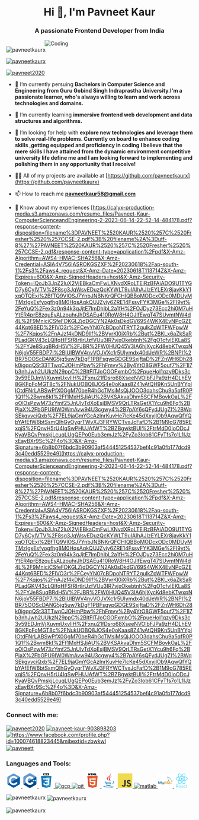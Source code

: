<h1 align="center">Hi 👋, I'm Pavneet Kaur</h1>
<h3 align="center">A passionate Frontend Developer from India</h3>
<img align="right" alt="Coding" width="400" src="https://cdn.dribbble.com/users/1162077/screenshots/3848914/programmer.gif">

<p align="left"> <img src="https://komarev.com/ghpvc/?username=pavneetkaurx&label=Profile%20views&color=0e75b6&style=flat" alt="pavneetkaurx" /> </p>

<p align="left"> <a href="https://github.com/ryo-ma/github-profile-trophy"><img src="https://github-profile-trophy.vercel.app/?username=pavneetkaurx" alt="pavneetkaurx" /></a> </p>

<p align="left"> <a href="https://twitter.com/pavneet2020" target="blank"><img src="https://img.shields.io/twitter/follow/pavneet2020?logo=twitter&style=for-the-badge" alt="pavneet2020" /></a> </p>

- 🔭 I’m currently persuing **Bachelors in Computer Science and Engineering from Guru Gobind Singh Indraprastha University.I'm a passionate learner, who's always willing to learn and work across technologies and domains.**

- 🌱 I’m currently learning **immersive frontend web development and data structures and algorithms.**

- 🤝 I’m looking for help with **explore new technologies and leverage them to solve real-life problems. Currently on board to enhance coding skills ,getting equipped and proficiency in coding I believe that the mere skills I have attained from the dynamic environment competitive university life define me and I am looking forward to implementing and polishing them in any opportunity that I receive!**

- 👨‍💻 All of my projects are available at [https://github.com/pavneetkaurx](https://github.com/pavneetkaurx)

- 📫 How to reach me **pavneetkaur58@gmail.com**

- 📄 Know about my experiences [https://calyx-production-media.s3.amazonaws.com/resume_files/Pavneet-Kaur-ComputerScienceandEngineering-2-2023-06-14-22-52-14-484178.pdf?response-content-disposition=filename%3DPAVNEET%2520KAUR%2520%257C%2520Fresher%2520%257CCSE-2.pdf%3B%20filename%2A%3Dutf-8%27%27PAVNEET%2520KAUR%2520%257C%2520Fresher%2520%257CCSE-2.pdf&response-content-type=application%2Fpdf&X-Amz-Algorithm=AWS4-HMAC-SHA256&X-Amz-Credential=ASIA4V756IASROKGSZXF%2F20230618%2Fap-south-1%2Fs3%2Faws4_request&X-Amz-Date=20230618T113714Z&X-Amz-Expires=600&X-Amz-SignedHeaders=host&X-Amz-Security-Token=IQoJb3JpZ2luX2VjEBkaCmFwLXNvdXRoLTEiRzBFAiADO9U1TYGD7y6CyIVTV%2F8sg3JqWsvEDuzQcKYWLT9uIAIhAJIzEYLEXr8javKkY1xqOTQExi%2BfTQ9VlOSJ7YnbJNBNKrQFCHIQBBoMODcxODc0MDUyMTMzIgxEsfyogfhg8M0HqsAqkQUJZyiy6ZRE14FssvFYK3MGe%2FI9yt%2FeYuQ%2Fex3z0n94k3qJjtE7lmDhlbL2a1fH%2FOJDyz73Ecc2hi0M7uHYtER4prE8zquEyALzouhrJhDSAEu410RoW8H4OJlfEwqT47SUvmtNW4d4L%2F9MniciCSfeFDKGLZjdDGCYN2Ak0sDkdGV69S4WKX4EvNPcGZE44Kpt6BED%2FIVO3r%2FCeyYN07cBDpoNTRYT2gulkZpWTFWFpwW%2F7Kqjos%2FnAJzf4kDND9llf%2BVyrKl0iXRb%2But%2BKLx6aZkSaRPLadGKV43cLQlfqHFSfRIrtlrUzfVUu3IR7vjxOkebtnh%2FgO1cfvlEKLa8S%2FYJe8SuqBRdH5V%2FJBR%2FW0HUQ45V3IA6hjXycKd8ebKTwxpNN6joV55FBDP7l%2BIUlBWV4nvVOJVXc1r5UIymdx40dJeWR%2BNPI%2BR75OOScDANG5jg5uw7kDgF1PBFsgypGDGE9SxjftaD%2FZnWH6Dh28k0igqqQSt33TTwqCJOHmPbw%2FhFmvv%2By4YtO8GWF5ouf7%2F1l7b3nhJwh2UUkzN29ppC%2BltFlTJoCGOFxmbO%2FpueHoI1qzy9Dks3c3v59EDJmVjXuvmUxvlIH%2Fxnu21fDsro68XseeNVOlbFJPa9zH4DLhEV8GKFpFoMGT8c%2FNukUOBQ8JOS4e0oKaas8Z41vAtQH9Kn5UnBYYplIOtdFNrLABSwPfX0GgM70beR4hGcTMsiMsQjJOOO3dahsChu9a5qfR0P1Q1f%2Bwm8kf%2Ff1MxHSJjAU%2BVKSAkvaDhm5SCFMBovkOaL%2FoOlOsPzwM73zYmf25JnUlvTdXoEsjBMSV9QrLTRsGetX1Ycu9h6Fq%2BPjaX%2FbGPU9IW0WmAvw94U3cgwy4%2B7pAY6sQFydJUgZI%2BWqSEkgvvciQxb%2F7EL9jaGmYGcAzInrKuvHe7lcKe45dXxyjlOb9AqwQfYQbYAfEfW6btSsmQlhGyOygrTWvXJ3FRYWCTvxJcFafD%2B1M9cG785RExqjS%2FQnvH5rU4IqSwPHUJAfWT%2BZBgwktBUl%2FtrMdD0IoODcJKyaVBQvPmskjLcuqLUgQEPo0Eub3emJz%2FyZo3Iob61CFyTfs7o1L1IJzxEayBXr9Sc%2F4o%3D&X-Amz-Signature=6b8b07f6bdc3b90903af544451254537bef4c91a0fb177dcd93c40edd5529e49](https://calyx-production-media.s3.amazonaws.com/resume_files/Pavneet-Kaur-ComputerScienceandEngineering-2-2023-06-14-22-52-14-484178.pdf?response-content-disposition=filename%3DPAVNEET%2520KAUR%2520%257C%2520Fresher%2520%257CCSE-2.pdf%3B%20filename%2A%3Dutf-8%27%27PAVNEET%2520KAUR%2520%257C%2520Fresher%2520%257CCSE-2.pdf&response-content-type=application%2Fpdf&X-Amz-Algorithm=AWS4-HMAC-SHA256&X-Amz-Credential=ASIA4V756IASROKGSZXF%2F20230618%2Fap-south-1%2Fs3%2Faws4_request&X-Amz-Date=20230618T113714Z&X-Amz-Expires=600&X-Amz-SignedHeaders=host&X-Amz-Security-Token=IQoJb3JpZ2luX2VjEBkaCmFwLXNvdXRoLTEiRzBFAiADO9U1TYGD7y6CyIVTV%2F8sg3JqWsvEDuzQcKYWLT9uIAIhAJIzEYLEXr8javKkY1xqOTQExi%2BfTQ9VlOSJ7YnbJNBNKrQFCHIQBBoMODcxODc0MDUyMTMzIgxEsfyogfhg8M0HqsAqkQUJZyiy6ZRE14FssvFYK3MGe%2FI9yt%2FeYuQ%2Fex3z0n94k3qJjtE7lmDhlbL2a1fH%2FOJDyz73Ecc2hi0M7uHYtER4prE8zquEyALzouhrJhDSAEu410RoW8H4OJlfEwqT47SUvmtNW4d4L%2F9MniciCSfeFDKGLZjdDGCYN2Ak0sDkdGV69S4WKX4EvNPcGZE44Kpt6BED%2FIVO3r%2FCeyYN07cBDpoNTRYT2gulkZpWTFWFpwW%2F7Kqjos%2FnAJzf4kDND9llf%2BVyrKl0iXRb%2But%2BKLx6aZkSaRPLadGKV43cLQlfqHFSfRIrtlrUzfVUu3IR7vjxOkebtnh%2FgO1cfvlEKLa8S%2FYJe8SuqBRdH5V%2FJBR%2FW0HUQ45V3IA6hjXycKd8ebKTwxpNN6joV55FBDP7l%2BIUlBWV4nvVOJVXc1r5UIymdx40dJeWR%2BNPI%2BR75OOScDANG5jg5uw7kDgF1PBFsgypGDGE9SxjftaD%2FZnWH6Dh28k0igqqQSt33TTwqCJOHmPbw%2FhFmvv%2By4YtO8GWF5ouf7%2F1l7b3nhJwh2UUkzN29ppC%2BltFlTJoCGOFxmbO%2FpueHoI1qzy9Dks3c3v59EDJmVjXuvmUxvlIH%2Fxnu21fDsro68XseeNVOlbFJPa9zH4DLhEV8GKFpFoMGT8c%2FNukUOBQ8JOS4e0oKaas8Z41vAtQH9Kn5UnBYYplIOtdFNrLABSwPfX0GgM70beR4hGcTMsiMsQjJOOO3dahsChu9a5qfR0P1Q1f%2Bwm8kf%2Ff1MxHSJjAU%2BVKSAkvaDhm5SCFMBovkOaL%2FoOlOsPzwM73zYmf25JnUlvTdXoEsjBMSV9QrLTRsGetX1Ycu9h6Fq%2BPjaX%2FbGPU9IW0WmAvw94U3cgwy4%2B7pAY6sQFydJUgZI%2BWqSEkgvvciQxb%2F7EL9jaGmYGcAzInrKuvHe7lcKe45dXxyjlOb9AqwQfYQbYAfEfW6btSsmQlhGyOygrTWvXJ3FRYWCTvxJcFafD%2B1M9cG785RExqjS%2FQnvH5rU4IqSwPHUJAfWT%2BZBgwktBUl%2FtrMdD0IoODcJKyaVBQvPmskjLcuqLUgQEPo0Eub3emJz%2FyZo3Iob61CFyTfs7o1L1IJzxEayBXr9Sc%2F4o%3D&X-Amz-Signature=6b8b07f6bdc3b90903af544451254537bef4c91a0fb177dcd93c40edd5529e49)

<h3 align="left">Connect with me:</h3>
<p align="left">
<a href="https://twitter.com/pavneet2020" target="blank"><img align="center" src="https://raw.githubusercontent.com/rahuldkjain/github-profile-readme-generator/master/src/images/icons/Social/twitter.svg" alt="pavneet2020" height="30" width="40" /></a>
<a href="https://linkedin.com/in/pavneet-kaur-903898203" target="blank"><img align="center" src="https://raw.githubusercontent.com/rahuldkjain/github-profile-readme-generator/master/src/images/icons/Social/linked-in-alt.svg" alt="pavneet-kaur-903898203" height="30" width="40" /></a>
<a href="https://fb.com/https://www.facebook.com/profile.php?id=100074618823445&mibextid=zbwkwl" target="blank"><img align="center" src="https://raw.githubusercontent.com/rahuldkjain/github-profile-readme-generator/master/src/images/icons/Social/facebook.svg" alt="https://www.facebook.com/profile.php?id=100074618823445&mibextid=zbwkwl" height="30" width="40" /></a>
<a href="https://instagram.com/pavneett" target="blank"><img align="center" src="https://raw.githubusercontent.com/rahuldkjain/github-profile-readme-generator/master/src/images/icons/Social/instagram.svg" alt="pavneett" height="30" width="40" /></a>
</p>

<h3 align="left">Languages and Tools:</h3>
<p align="left"> <a href="https://www.cprogramming.com/" target="_blank" rel="noreferrer"> <img src="https://raw.githubusercontent.com/devicons/devicon/master/icons/c/c-original.svg" alt="c" width="40" height="40"/> </a> <a href="https://www.w3schools.com/cpp/" target="_blank" rel="noreferrer"> <img src="https://raw.githubusercontent.com/devicons/devicon/master/icons/cplusplus/cplusplus-original.svg" alt="cplusplus" width="40" height="40"/> </a> <a href="https://www.w3schools.com/css/" target="_blank" rel="noreferrer"> <img src="https://raw.githubusercontent.com/devicons/devicon/master/icons/css3/css3-original-wordmark.svg" alt="css3" width="40" height="40"/> </a> <a href="https://cloud.google.com" target="_blank" rel="noreferrer"> <img src="https://www.vectorlogo.zone/logos/google_cloud/google_cloud-icon.svg" alt="gcp" width="40" height="40"/> </a> <a href="https://git-scm.com/" target="_blank" rel="noreferrer"> <img src="https://www.vectorlogo.zone/logos/git-scm/git-scm-icon.svg" alt="git" width="40" height="40"/> </a> <a href="https://www.w3.org/html/" target="_blank" rel="noreferrer"> <img src="https://raw.githubusercontent.com/devicons/devicon/master/icons/html5/html5-original-wordmark.svg" alt="html5" width="40" height="40"/> </a> <a href="https://www.java.com" target="_blank" rel="noreferrer"> <img src="https://raw.githubusercontent.com/devicons/devicon/master/icons/java/java-original.svg" alt="java" width="40" height="40"/> </a> <a href="https://developer.mozilla.org/en-US/docs/Web/JavaScript" target="_blank" rel="noreferrer"> <img src="https://raw.githubusercontent.com/devicons/devicon/master/icons/javascript/javascript-original.svg" alt="javascript" width="40" height="40"/> </a> <a href="https://www.mathworks.com/" target="_blank" rel="noreferrer"> <img src="https://upload.wikimedia.org/wikipedia/commons/2/21/Matlab_Logo.png" alt="matlab" width="40" height="40"/> </a> <a href="https://www.mysql.com/" target="_blank" rel="noreferrer"> <img src="https://raw.githubusercontent.com/devicons/devicon/master/icons/mysql/mysql-original-wordmark.svg" alt="mysql" width="40" height="40"/> </a> <a href="https://reactjs.org/" target="_blank" rel="noreferrer"> <img src="https://raw.githubusercontent.com/devicons/devicon/master/icons/react/react-original-wordmark.svg" alt="react" width="40" height="40"/> </a> </p>

<p><img align="left" src="https://github-readme-stats.vercel.app/api/top-langs?username=pavneetkaurx&show_icons=true&locale=en&layout=compact" alt="pavneetkaurx" /></p>

<p>&nbsp;<img align="center" src="https://github-readme-stats.vercel.app/api?username=pavneetkaurx&show_icons=true&locale=en" alt="pavneetkaurx" /></p>

<p><img align="center" src="https://github-readme-streak-stats.herokuapp.com/?user=pavneetkaurx&" alt="pavneetkaurx" /></p>
